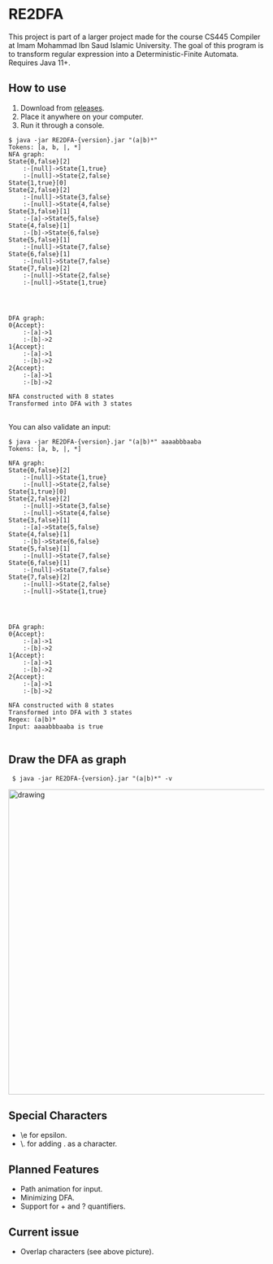 
# RE2DFA
This project is part of a larger project made for the course CS445 Compiler at Imam Mohammad Ibn Saud Islamic University. The goal of this program is to transform regular expression into a Deterministic-Finite Automata. Requires Java 11+.
## How to use
1. Download from <a href="https://github.com/mssalkhalifah/RE2DFA/releases/tag/1.0.0">releases</a>.
2. Place it anywhere on your computer.
3. Run it through a console.
<pre>
<code>$ java -jar RE2DFA-{version}.jar "(a|b)*"
Tokens: [a, b, |, *]
NFA graph:
State{0,false}[2]
	:-[null]->State{1,true}
	:-[null]->State{2,false}
State{1,true}[0]
State{2,false}[2]
	:-[null]->State{3,false}
	:-[null]->State{4,false}
State{3,false}[1]
	:-[a]->State{5,false}
State{4,false}[1]
	:-[b]->State{6,false}
State{5,false}[1]
	:-[null]->State{7,false}
State{6,false}[1]
	:-[null]->State{7,false}
State{7,false}[2]
	:-[null]->State{2,false}
	:-[null]->State{1,true}




DFA graph:
0{Accept}:
	:-[a]->1
	:-[b]->2
1{Accept}:
	:-[a]->1
	:-[b]->2
2{Accept}:
	:-[a]->1
	:-[b]->2

NFA constructed with 8 states
Transformed into DFA with 3 states
</code>
</pre>
You can also validate an input:
<pre>
<code>$ java -jar RE2DFA-{version}.jar "(a|b)*" aaaabbbaaba
Tokens: [a, b, |, *]

NFA graph:
State{0,false}[2]
	:-[null]->State{1,true}
	:-[null]->State{2,false}
State{1,true}[0]
State{2,false}[2]
	:-[null]->State{3,false}
	:-[null]->State{4,false}
State{3,false}[1]
	:-[a]->State{5,false}
State{4,false}[1]
	:-[b]->State{6,false}
State{5,false}[1]
	:-[null]->State{7,false}
State{6,false}[1]
	:-[null]->State{7,false}
State{7,false}[2]
	:-[null]->State{2,false}
	:-[null]->State{1,true}




DFA graph:
0{Accept}:
	:-[a]->1
	:-[b]->2
1{Accept}:
	:-[a]->1
	:-[b]->2
2{Accept}:
	:-[a]->1
	:-[b]->2

NFA constructed with 8 states
Transformed into DFA with 3 states
Regex: (a|b)*
Input: aaaabbbaaba is true
</code>
</pre>
## Draw the DFA as graph
<pre>
<code> $ java -jar RE2DFA-{version}.jar "(a|b)*" -v </code>
</pre>
<img src="https://i.imgur.com/ytk6Brc.png" alt="drawing" width="600px"/>

## Special Characters
- \e for epsilon.
- \\. for adding . as a character.
## Planned Features
- Path animation for input.
- Minimizing DFA.
- Support for + and ? quantifiers.
## Current issue
- Overlap characters (see above picture).

